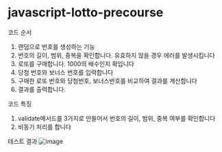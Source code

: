 # javascript-lotto-precourse
코드 순서
1. 랜덤으로 번호를 생성하는 기능
2. 번호의 길이, 범위, 중복을 확인합니다. 유효하지 않을 경우 에러를 발생시킵니다
3. 로또를 구매합니다. 1000의 배수인지 확입니다
4. 당첨 번호와 보너스 번호를 입력합니다
5. 구매한 로또 번호와 당첨번호, 보너스번호를 비교하여 결과를 계산합니다
6. 결과를 출력합니다.

코드 특징
1. validate메서드를 3가지로 만들어서 번호의 길이, 범위, 중복 여부를 확인합니다
2. 비동기 처리를 합니다



테스트 결과
![image](https://github.com/user-attachments/assets/44d371c8-c431-4a7a-aada-b46301aa30cc)
